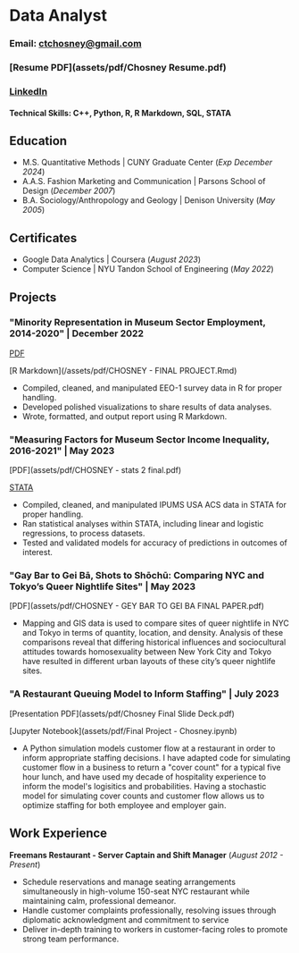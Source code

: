 # Data Analyst
### Email: ctchosney@gmail.com
### [Resume PDF](assets/pdf/Chosney Resume.pdf)
### [LinkedIn](http://www.linkedin.com/in/ctchosney)

#### Technical Skills: C++, Python, R, R Markdown, SQL, STATA

## Education							       		
- M.S. Quantitative Methods	| CUNY Graduate Center (_Exp December 2024_)
- A.A.S. Fashion Marketing and Communication | Parsons School of Design (_December 2007_)
- B.A. Sociology/Anthropology and Geology | Denison University (_May 2005_)

## Certificates
- Google Data Analytics | Coursera (_August 2023_)
- Computer Science | NYU Tandon School of Engineering (_May 2022_)

## Projects
### "Minority Representation in Museum Sector Employment, 2014-2020" | December 2022
[PDF](/assets/pdf/CHOSNEY---FINAL-PROJECT.pdf)

[R Markdown](/assets/pdf/CHOSNEY - FINAL PROJECT.Rmd)

- Compiled, cleaned, and manipulated EEO-1 survey data in R for proper handling.
- Developed polished visualizations to share results of data analyses.
- Wrote, formatted, and output report using R Markdown.


### "Measuring Factors for Museum Sector Income Inequality, 2016-2021" | May 2023

[PDF](assets/pdf/CHOSNEY - stats 2 final.pdf)

[STATA](assets/pdf/final_do_file.do)

- Compiled, cleaned, and manipulated IPUMS USA ACS data in STATA for proper handling.
- Ran statistical analyses within STATA, including linear and logistic regressions, to process datasets.
- Tested and validated models for accuracy of predictions in outcomes of interest.


### "Gay Bar to Gei Bā, Shots to Shōchū: Comparing NYC and Tokyo’s Queer Nightlife Sites" | May 2023

[PDF](assets/pdf/CHOSNEY - GEY BAR TO GEI BA FINAL PAPER.pdf)

- Mapping and GIS data is used to compare sites of queer nightlife in NYC and Tokyo in terms of quantity, location, and density. Analysis of these comparisons reveal that differing historical influences and sociocultural attitudes towards homosexuality between New York City and Tokyo have resulted in different urban layouts of these city’s queer nightlife sites.

### "A Restaurant Queuing Model to Inform Staffing" | July 2023

[Presentation PDF](assets/pdf/Chosney Final Slide Deck.pdf)

[Jupyter Notebook](assets/pdf/Final Project - Chosney.ipynb)

- A Python simulation models customer flow at a restaurant in order to inform appropriate staffing decisions. I have adapted code for simulating customer flow in a business to return a "cover count" for a typical five hour lunch, and have used my decade of hospitality experience to inform the model's logisitics and probabilities. Having a stochastic model for simulating cover counts and customer flow allows us to optimize staffing for both employee and employer gain.

## Work Experience
**Freemans Restaurant - Server Captain and Shift Manager**
(_August 2012 - Present_)
- Schedule reservations and manage seating arrangements simultaneously in high-volume 150-seat NYC restaurant while maintaining calm, professional demeanor.
- Handle customer complaints professionally, resolving issues through diplomatic acknowledgment and commitment to service
- Deliver in-depth training to workers in customer-facing roles to promote strong team performance.

